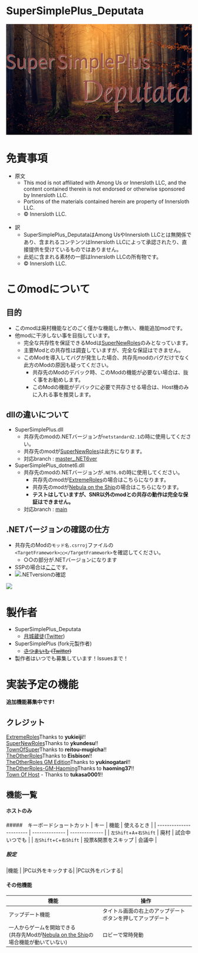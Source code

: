 # SuperSimplePlus_Deputata
<img src="https://raw.githubusercontent.com/Kurato-Tsukishiro/SuperSimplePlus_Deputata/88505517de349ec9ad5e692e054cf39a0728374a/SuperSimplePlus/Resources/SSP_Deputata_Long.png" alt="SuperSimplePlus_DeputataLogo" height="300px">

# 免責事項
- 原文
  - This mod is not affiliated with Among Us or Innersloth LLC, and the content contained therein is not endorsed or otherwise sponsored by Innersloth LLC.
  - Portions of the materials contained herein are property of Innersloth LLC.
  - © Innersloth LLC.<br><br>
- 訳
  - SuperSimplePlus_DeputataはAmong UsやInnersloth LLCとは無関係であり、含まれるコンテンツはInnersloth LLCによって承認されたり、直接提供を受けているものではありません。
  - 此処に含まれる素材の一部はInnersloth LLCの所有物です。
  - © Innersloth LLC.

# このmodについて
## 目的
- このmodは廃村機能などのごく僅かな機能しか無い、機能追加modです。
- 他modに干渉しない事を目指しています。
  - 完全な共存性を保証できるModは[SuperNewRoles](https://github.com/ykundesu/SuperNewRoles)のみとなっています。
  - 主要Modとの共存性は調査していますが、完全な保証はできません。
  - このModを導入してバグが発生した場合、共存先modのバグだけでなく此方のModの原因も疑ってください。
    - 共存先のModのデバック時、このModの機能が必要ない場合は、抜く事をお勧めします。
    - このModの機能がデバックに必要で共存させる場合は、Host機のみに入れる事を推奨します。

## dllの違いについて
- SuperSimplePlus.dll
  - 共存先のmodの.NETバージョンが``netstandard2.1``の時に使用してください。
  - 共存先のmodが[SuperNewRoles](https://github.com/ykundesu/SuperNewRoles)は此方になります。
  - 対応branch : [master_.NET6ver](https://github.com/Kurato-Tsukishiro/SuperSimplePlus_Deputata/tree/master_.NET6ver)
- SuperSimplePlus_dotnet6.dll
  - 共存先のmodの.NETバージョンが``.NET6.0``の時に使用してください。
    - 共存先のmodが[ExtremeRoles](https://github.com/yukieiji/ExtremeRoles)の場合はこちらになります。
    - 共存先のmodが[Nebula on the Ship](https://github.com/Dolly1016/Nebula)の場合はこちらになります。
    - **テストはしていますが、SNR以外のmodとの共存の動作は完全な保証はできません。**
  - 対応branch : [main](https://github.com/Kurato-Tsukishiro/SuperSimplePlus_Deputata)

## .NETバージョンの確認の仕方
- 共存先のModの``モッド名.csrroj``ファイルの``<TargetFramework>○○</TargetFramework>``を確認してください。
  - ○○の部分が.NETバージョンになります
- SSPの場合は[ここ](https://github.com/Kurato-Tsukishiro/SuperSimplePlus_Deputata/blob/main/SuperSimplePlus/SuperSimplePlus.csproj#L3)です。
- <img src="https://user-images.githubusercontent.com/104145991/223727561-71424b18-7f74-484d-bec7-8b1166421b34.png" alt=".NETversionの確認" title=".NETversionの確認" width="500px">

[![](https://img.shields.io/discord/996781291871678544?label=Discord)](https://discord.gg/rsaU2zntey)

# 製作者
- SuperSimplePlus_Deputata
  - [月城蔵徒](https://github.com/Kurato-Tsukishiro)([Twitter](https://twitter.com/Kurato_SNR7))
- SuperSimplePlus (fork元製作者)
  - ~~[さつまいも](https://github.com/satsumaimoamo) ([Twitter](https://twitter.com/satsumaimo_SNR))~~
- 製作者はいつでも募集しています！Issuesまで！

# 実装予定の機能
**追加機能募集中です!**

## クレジット
[ExtremeRoles](https://github.com/yukieiji/ExtremeRoles)Thanks to **yukieiji**!!<br>
[SuperNewRoles](https://github.com/ykundesu/SuperNewRoles)Thanks to **ykundesu**!!<br>
[TownOfSuper](https://github.com/reitou-mugicha/TownOfSuper)Thanks to **reitou-mugicha**!!<br>
[TheOtherRoles](https://github.com/Eisbison/TheOtherRoles)Thanks to **Eisbison**!!<br>
[TheOtherRoles GM Edition](https://github.com/yukinogatari/TheOtherRoles-GM)Thanks to **yukinogatari**!!<br>
[TheOtherRoles-GM-Haoming](https://github.com/haoming37/TheOtherRoles-GM-Haoming)Thanks to **haoming37**!!<br>
[Town Of Host](https://github.com/tukasa0001/TownOfHost) - Thanks to **tukasa0001**!!<br>

## 機能一覧
#### ホストのみ
#####　キーボードショートカット
| キー                    | 機能           | 使えるとき     |
| ----------------------- | -------------- | -------------- |
| `左Shift`+`A`+`右Shift` | 廃村           | 試合中いつでも |
| `左Shift`+`C`+`右Shift` | 投票&開票をスキップ | 会議中         |
##### 設定
|機能                |
|PC以外をキックする|
|PC以外をバンする|
#### その他機能
| 機能             | 操作                                                       |
| ---------------- | ---------------------------------------------------------- |
| アップデート機能 | タイトル画面の右上のアップデートボタンを押してアップデート |
| 一人からゲームを開始できる<br>(共存先Modが[Nebula on the Ship](https://github.com/Dolly1016/Nebula)の場合機能が動いていない) | ロビーで常時発動 |
